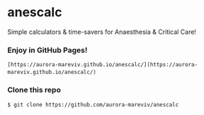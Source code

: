# anescalc
Simple calculators &amp; time-savers for Anaesthesia &amp; Critical Care!

### Enjoy in GitHub Pages!

`[https://aurora-mareviv.github.io/anescalc/](https://aurora-mareviv.github.io/anescalc/)`
    
### Clone this repo

    $ git clone https://github.com/aurora-mareviv/anescalc
    
